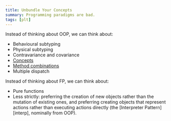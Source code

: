 ```yaml
---
title: Unbundle Your Concepts
summary: Programming paradigms are bad.
tags: [plt]
---
```


Instead of thinking about OOP, we can think about:

- Behavioural subtyping
- Physical subtyping
- Contravariance and covariance
- [Concepts][cpp-concepts]
- [Method combinations][method-comb]
- Multiple dispatch

Instead of thinking about FP, we can think about:

- Pure functions
- Less strictly: preferring the creation of new objects rather than the mutation
  of existing ones, and preferring creating objects that represent actions
  rather than executing actions directly (the [Interpreter Pattern][interp],
  nominally from OOP).

[cpp-concepts]: http://www.stroustrup.com/good_concepts.pdf
[method-comb]: https://www.cs.cmu.edu/Groups/AI/html/cltl/clm/node287.html
